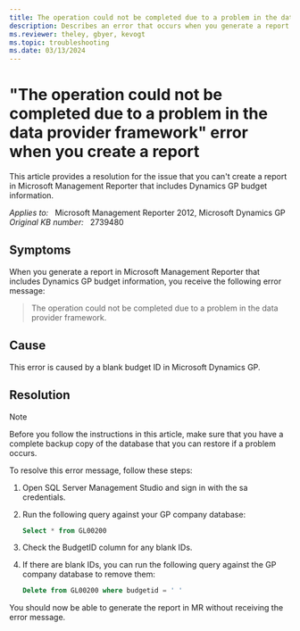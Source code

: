 ```yaml
---
title: The operation could not be completed due to a problem in the data provider framework error when creating a report
description: Describes an error that occurs when you generate a report in Management Reporter that includes budget information from Microsoft Dynamics GP. Provides a resolution.
ms.reviewer: theley, gbyer, kevogt
ms.topic: troubleshooting
ms.date: 03/13/2024
---
```

# "The operation could not be completed due to a problem in the data provider framework" error when you create a report

This article provides a resolution for the issue that you can't create a report in Microsoft Management Reporter that includes Dynamics GP budget information.

_Applies to:_ &nbsp; Microsoft Management Reporter 2012, Microsoft Dynamics GP  
_Original KB number:_ &nbsp; 2739480

## Symptoms

When you generate a report in Microsoft Management Reporter that includes Dynamics GP budget information, you receive the following error message:

> The operation could not be completed due to a problem in the data provider framework.

## Cause

This error is caused by a blank budget ID in Microsoft Dynamics GP.

## Resolution

> [!NOTE]
> Before you follow the instructions in this article, make sure that you have a complete backup copy of the database that you can restore if a problem occurs.

To resolve this error message, follow these steps:

1. Open SQL Server Management Studio and sign in with the sa credentials.
2. Run the following query against your GP company database:

    ```sql
    Select * from GL00200
    ```

3. Check the BudgetID column for any blank IDs.
4. If there are blank IDs, you can run the following query against the GP company database to remove them:

    ```sql
    Delete from GL00200 where budgetid = ' '
    ```

You should now be able to generate the report in MR without receiving the error message.
